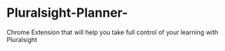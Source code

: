 # Pluralsight-Planner-
Chrome Extension that will help you take full control of your learning with Pluralsight
